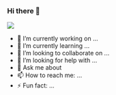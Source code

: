 ### Hi there 👋

<!--
**MayankMani00/MayankMani00** is a ✨ _special_ ✨ repository because its `README.md` (this file) appears on your GitHub profile.

Here are some ideas to get you started:
-->

![](https://komarev.com/ghpvc/?username=MayankMani00)
- 🔭 I’m currently working on ...
- 🌱 I’m currently learning ...
- 👯 I’m looking to collaborate on ...
- 🤔 I’m looking for help with ...
- 💬 Ask me about 
- 📫 How to reach me: ...
- ⚡ Fun fact: ...

